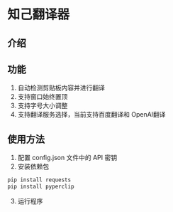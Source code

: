 # 知己翻译器

## 介绍



## 功能

1. 自动检测剪贴板内容并进行翻译
2. 支持窗口始终置顶
3. 支持字号大小调整
4. 支持翻译服务选择，当前支持百度翻译和 OpenAI翻译

## 使用方法

1. 配置 config.json 文件中的 API 密钥
2. 安装依赖包
```bash
pip install requests
pip install pyperclip
```
3. 运行程序

